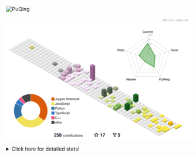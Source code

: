 ![PuQing](https://user-images.githubusercontent.com/27223114/171565019-9a56fae6-b08b-421f-99db-7e830da42371.png)

![](./profile-3d-contrib/profile-season-animate.svg)

<details>
<summary>Click here for detailed stats!</summary>

<!--START_SECTION:waka-->
**I'm a Night 🦉** 

```text
🌞 Morning    46 commits     ███░░░░░░░░░░░░░░░░░░░░░░   12.33% 
🌆 Daytime    124 commits    ████████░░░░░░░░░░░░░░░░░   33.24% 
🌃 Evening    104 commits    ███████░░░░░░░░░░░░░░░░░░   27.88% 
🌙 Night      99 commits     ██████░░░░░░░░░░░░░░░░░░░   26.54%

```


📊 **This Week I Spent My Time On** 

```text
💬 Programming Languages: 
C++                      9 hrs 11 mins       ███████████████░░░░░░░░░░   61.12% 
Python                   1 hr 59 mins        ███░░░░░░░░░░░░░░░░░░░░░░   13.22% 
CMake                    1 hr 25 mins        ██░░░░░░░░░░░░░░░░░░░░░░░   9.48% 
C                        1 hr 20 mins        ██░░░░░░░░░░░░░░░░░░░░░░░   8.98% 
Jupyter Notebook         14 mins             ░░░░░░░░░░░░░░░░░░░░░░░░░   1.6%

🔥 Editors: 
VS Code                  13 hrs 18 mins      ██████████████████████░░░   88.59% 
CLion                    1 hr 42 mins        ██░░░░░░░░░░░░░░░░░░░░░░░   11.41%

💻 Operating System: 
Mac                      10 hrs 28 mins      █████████████████░░░░░░░░   69.69% 
Windows                  4 hrs 33 mins       ███████░░░░░░░░░░░░░░░░░░   30.31%

```


<!--END_SECTION:waka-->
</details>
